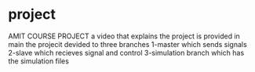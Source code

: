 # project
AMIT COURSE PROJECT
a video that explains the project is provided in main
the projecit devided to three branches
1-master which sends signals 
2-slave which recieves signal and control 
3-simulation branch which has the simulation files
